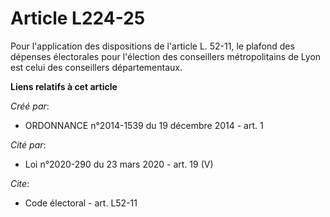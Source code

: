 # Article L224-25

Pour l'application des dispositions de l'article L. 52-11, le plafond des dépenses électorales pour l'élection des
conseillers métropolitains de Lyon est celui des conseillers départementaux.

**Liens relatifs à cet article**

_Créé par_:

  - ORDONNANCE n°2014-1539 du 19 décembre 2014 - art. 1

_Cité par_:

  - Loi n°2020-290 du 23 mars 2020 - art. 19 (V)

_Cite_:

  - Code électoral - art. L52-11
